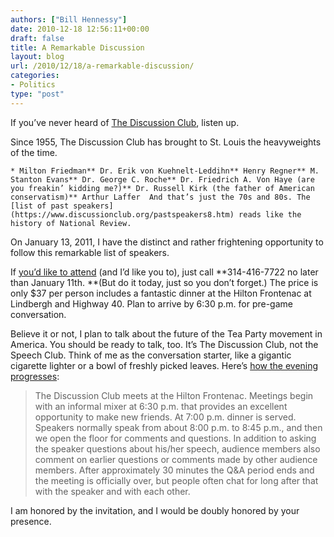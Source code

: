 ```yaml
---
authors: ["Bill Hennessy"]
date: 2010-12-18 12:56:11+00:00
draft: false
title: A Remarkable Discussion
layout: blog
url: /2010/12/18/a-remarkable-discussion/
categories:
- Politics
type: "post"
---
```


If you’ve never heard of [The Discussion Club](https://www.discussionclub.org/index.html), listen up. 

 

Since 1955, The Discussion Club has brought to St. Louis the heavyweights of the time.

 

    * Milton Friedman** Dr. Erik von Kuehnelt-Leddihn** Henry Regner** M. Stanton Evans** Dr. George C. Roche** Dr. Friedrich A. Von Haye (are you freakin’ kidding me?)** Dr. Russell Kirk (the father of American conservatism)** Arthur Laffer  And that’s just the 70s and 80s. The [list of past speakers](https://www.discussionclub.org/pastspeakers8.htm) reads like the history of National Review.  

On January 13, 2011, I have the distinct and rather frightening opportunity to follow this remarkable list of speakers.

 

If [you’d like to attend](https://www.discussionclub.org/howtoattend8.htm) (and I’d like you to), just call **314-416-7722 no later than January 11th. **(But do it today, just so you don’t forget.) The price is only $37 per person includes a fantastic dinner at the Hilton Frontenac at Lindbergh and Highway 40. Plan to arrive by 6:30 p.m. for pre-game conversation.

 

Believe it or not, I plan to talk about the future of the Tea Party movement in America. You should be ready to talk, too. It’s The Discussion Club, not the Speech Club. Think of me as the conversation starter, like a gigantic cigarette lighter or a bowl of freshly picked leaves. Here’s [how the evening progresses](https://www.discussionclub.org/aboutus8.htm):

 

>   
> 
> The Discussion Club meets at the Hilton Frontenac. Meetings begin with an informal mixer at 6:30 p.m. that provides an excellent opportunity to make new friends. At 7:00 p.m. dinner is served. Speakers normally speak from about 8:00 p.m. to 8:45 p.m., and then we open the floor for comments and questions. In addition to asking the speaker questions about his/her speech, audience members also comment on earlier questions or comments made by other audience members. After approximately 30 minutes the Q&A period ends and the meeting is officially over, but people often chat for long after that with the speaker and with each other.
> 
> 

 

I am honored by the invitation, and I would be doubly honored by your presence.
